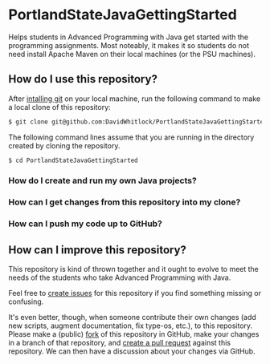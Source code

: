 # PortlandStateJavaGettingStarted

Helps students in Advanced Programming with Java get started with the
programming assignments.  Most noteably, it makes it so students do
not need install Apache Maven on their local machines (or the PSU
machines).

## How do I use this repository?

After [intalling
git](https://git-scm.com/book/en/v2/Getting-Started-Installing-Git) on
your local machine, run the following command to make a local clone of
this repository:

```sh
$ git clone git@github.com:DavidWhitlock/PortlandStateJavaGettingStarted.git
```

The following command lines assume that you are running in the
directory created by cloning the repository.

```sh
$ cd PortlandStateJavaGettingStarted
```

### How do I create and run my own Java projects?

### How can I get changes from this repository into my clone?

### How can I push my code up to GitHub?


## How can I improve this repository?

This repository is kind of thrown together and it ought to evolve to
meet the needs of the students who take Advanced Programming with
Java.  

Feel free to [create issues](/issues) for this repository if you find
something missing or confusing.

It's even better, though, when someone contribute their own changes
(add new scripts, augment documentation, fix type-os, etc.), to this
repository.  Please make a (public)
[fork](https://help.github.com/en/articles/fork-a-repo) of this
repository in GitHub, make your changes in a branch of that
repository, and [create a pull
request](https://help.github.com/en/articles/creating-a-pull-request-from-a-fork)
against this repository.  We can then have a discussion about your
changes via GitHub.
